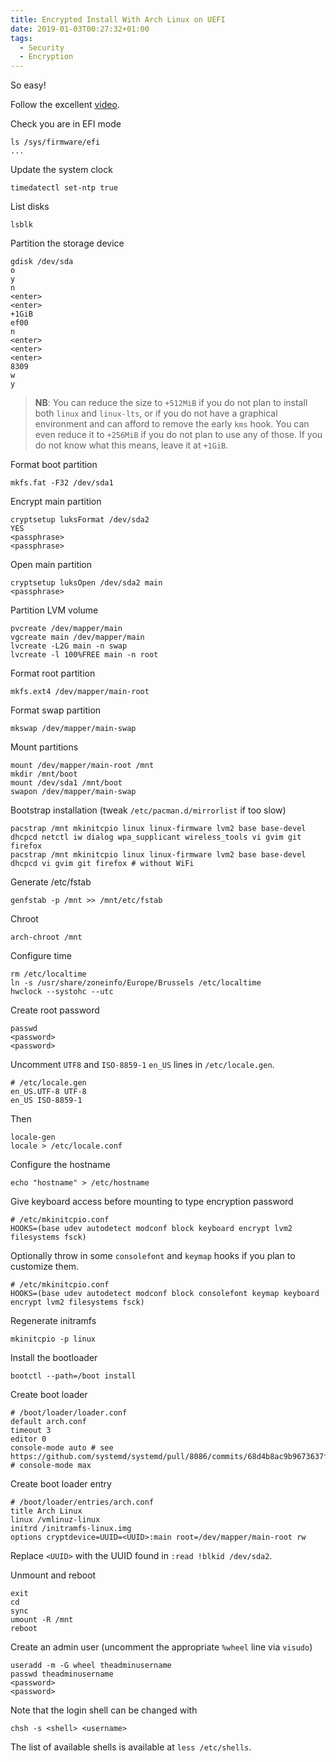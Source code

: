 ```yaml
---
title: Encrypted Install With Arch Linux on UEFI
date: 2019-01-03T00:27:32+01:00
tags:
  - Security
  - Encryption
---
```


So easy!

<!--more-->

Follow the excellent
[video](https://ipfs.xn--mxac.cc/ipfs/QmTmzyHjzKdRD31eY4ueVYwyaxBaDCMSpE5LnU348vqXT1).

Check you are in EFI mode

	ls /sys/firmware/efi
	...

Update the system clock

	timedatectl set-ntp true

List disks

	lsblk

Partition the storage device

	gdisk /dev/sda
	o
	y
	n
	<enter>
	<enter>
	+1GiB
	ef00
	n
	<enter>
	<enter>
	<enter>
	8309
	w
	y

> **NB**: You can reduce the size to `+512MiB` if you do not plan to install both
> `linux` and `linux-lts`, or if you do not have a graphical environment and
> can afford to remove the early `kms` hook. You can even reduce it to
> `+256MiB` if you do not plan to use any of those. If you do not know what
> this means, leave it at `+1GiB`.

Format boot partition

	mkfs.fat -F32 /dev/sda1

Encrypt main partition

	cryptsetup luksFormat /dev/sda2
	YES
	<passphrase>
	<passphrase>

Open main partition

	cryptsetup luksOpen /dev/sda2 main
	<passphrase>

Partition LVM volume

	pvcreate /dev/mapper/main
	vgcreate main /dev/mapper/main
	lvcreate -L2G main -n swap
	lvcreate -l 100%FREE main -n root


Format root partition

	mkfs.ext4 /dev/mapper/main-root

Format swap partition

	mkswap /dev/mapper/main-swap

Mount partitions

	mount /dev/mapper/main-root /mnt
	mkdir /mnt/boot
	mount /dev/sda1 /mnt/boot
	swapon /dev/mapper/main-swap

Bootstrap installation (tweak `/etc/pacman.d/mirrorlist` if too slow)

	pacstrap /mnt mkinitcpio linux linux-firmware lvm2 base base-devel dhcpcd netctl iw dialog wpa_supplicant wireless_tools vi gvim git firefox
	pacstrap /mnt mkinitcpio linux linux-firmware lvm2 base base-devel dhcpcd vi gvim git firefox # without WiFi

Generate /etc/fstab

	genfstab -p /mnt >> /mnt/etc/fstab

Chroot

	arch-chroot /mnt

Configure time

	rm /etc/localtime
	ln -s /usr/share/zoneinfo/Europe/Brussels /etc/localtime
	hwclock --systohc --utc

Create root password

	passwd
	<password>
	<password>

Uncomment `UTF8` and `ISO-8859-1` `en_US` lines in `/etc/locale.gen`.

	# /etc/locale.gen
	en_US.UTF-8 UTF-8
	en_US ISO-8859-1

Then

	locale-gen
	locale > /etc/locale.conf

Configure the hostname

	echo "hostname" > /etc/hostname

Give keyboard access before mounting to type encryption password

	# /etc/mkinitcpio.conf
	HOOKS=(base udev autodetect modconf block keyboard encrypt lvm2 filesystems fsck)

Optionally throw in some `consolefont` and `keymap` hooks if you plan to
customize them.

	# /etc/mkinitcpio.conf
	HOOKS=(base udev autodetect modconf block consolefont keymap keyboard encrypt lvm2 filesystems fsck)

Regenerate initramfs

	mkinitcpio -p linux

Install the bootloader

	bootctl --path=/boot install

Create boot loader

	# /boot/loader/loader.conf
	default arch.conf
	timeout 3
	editor 0
	console-mode auto # see https://github.com/systemd/systemd/pull/8086/commits/68d4b8ac9b9673637fa198b735f6e64b78b35d3b
	# console-mode max

Create boot loader entry

	# /boot/loader/entries/arch.conf
	title Arch Linux
	linux /vmlinuz-linux
	initrd /initramfs-linux.img
	options cryptdevice=UUID=<UUID>:main root=/dev/mapper/main-root rw

Replace `<UUID>` with the UUID found in `:read !blkid /dev/sda2`.

Unmount and reboot

	exit
	cd
	sync
	umount -R /mnt
	reboot

Create an admin user (uncomment the appropriate `%wheel` line via `visudo`)

	useradd -m -G wheel theadminusername
	passwd theadminusername
	<password>
	<password>

Note that the login shell can be changed with

	chsh -s <shell> <username>

The list of available shells is available at `less /etc/shells`.
